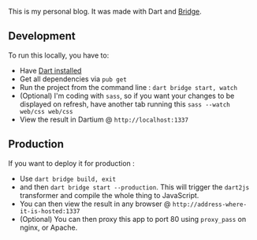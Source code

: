 This is my personal blog. It was made with Dart and [Bridge](http://github.com/dart-bridge/framework).

## Development

To run this locally, you have to:
 
* Have [Dart installed](http://stacktrace.ca/getting-started-with-dart)
* Get all dependencies via `pub get`
* Run the project from the command line : `dart bridge start, watch`
* (Optional) I'm coding with `sass`, so if you want your changes to be displayed on refresh, have another tab running this `sass --watch web/css web/css`
* View the result in Dartium @ `http://localhost:1337`

## Production

If you want to deploy it for production :

* Use `dart bridge build, exit` 
* and then `dart bridge start --production`. This will trigger the `dart2js` transformer and compile the whole thing to JavaScript.
* You can then view the result in any browser @ `http://address-where-it-is-hosted:1337`
* (Optional) You can then proxy this app to port 80 using `proxy_pass` on nginx, or Apache.
